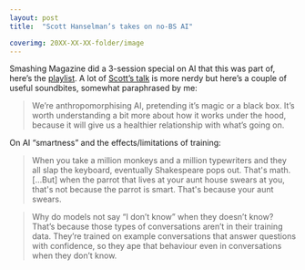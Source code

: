 ```yaml
---
layout: post
title:  "Scott Hanselman’s takes on no-BS AI"

coverimg: 20XX-XX-XX-folder/image
---
```


Smashing Magazine did a 3-session special on AI that this was part of, here’s the [playlist](https://www.youtube.com/playlist?list=PLxQqv_fazRs1VlMEbqC0Jlw6VFd97UpT2). A lot of [Scott’s talk](https://www.youtube.com/watch?v=xMM4JP3V-OA&list=PLxQqv_fazRs1VlMEbqC0Jlw6VFd97UpT2&index=2&ab_channel=SmashingMagazine) is more nerdy but here’s a couple of useful soundbites, somewhat paraphrased by me:

> We’re anthropomorphising AI, pretending it’s magic or a black box. It’s worth understanding a bit more about how it works under the hood, because it will give us a healthier relationship with what’s going on.

 

On AI “smartness” and the effects/limitations of training:

> When you take a million monkeys and a million typewriters and they all slap the keyboard, eventually Shakespeare pops out. That's math. […But] when the parrot that lives at your aunt house swears at you, that's  not because the parrot is smart. That's because your aunt swears.

> Why do models not say “I don’t know” when they doesn’t know? That’s because those types of conversations aren’t in their training data. They’re trained on example conversations that answer questions with confidence, so they ape that behaviour even in conversations when they don’t know.